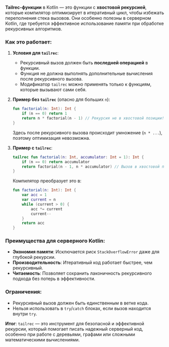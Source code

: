 **Tailrec-функции** в Kotlin — это функции с **хвостовой рекурсией**, которые компилятор оптимизирует в итеративный цикл, чтобы избежать переполнения стека вызовов. Они особенно полезны в серверном Kotlin, где требуется эффективное использование памяти при обработке рекурсивных алгоритмов.

### Как это работает:
1. **Условия для `tailrec`**:
    - Рекурсивный вызов должен быть **последней операцией** в функции.
    - Функция не должна выполнять дополнительные вычисления после рекурсивного вызова.
    - Модификатор `tailrec` можно применять только к функциям, которые вызывают сами себя.

2. **Пример без `tailrec`** (опасно для больших `n`):
   ```kotlin
   fun factorial(n: Int): Int {
       if (n == 0) return 1
       return n * factorial(n - 1) // Рекурсия не в хвостовой позиции!
   }
   ```
   Здесь после рекурсивного вызова происходит умножение (`n * ...`), поэтому оптимизация невозможна.

3. **Пример с `tailrec`**:
   ```kotlin
   tailrec fun factorial(n: Int, accumulator: Int = 1): Int {
       if (n == 0) return accumulator
       return factorial(n - 1, n * accumulator) // Вызов в хвостовой позиции
   }
   ```
   Компилятор преобразует это в:
   ```kotlin
   fun factorial(n: Int): Int {
       var acc = 1
       var current = n
       while (current > 0) {
           acc *= current
           current--
       }
       return acc
   }
   ```

### Преимущества для серверного Kotlin:
- **Экономия памяти**: Исключается риск `StackOverflowError` даже для глубокой рекурсии.
- **Производительность**: Итеративный код работает быстрее, чем рекурсивный.
- **Читаемость**: Позволяет сохранить лаконичность рекурсивного подхода без потерь в эффективности.

### Ограничения:
- Рекурсивный вызов должен быть единственным в ветке кода.
- Нельзя использовать в `try`/`catch` блоках, если вызов находится внутри `try`.

**Итог**: `tailrec` — это инструмент для безопасной и эффективной рекурсии, который помогает писать надежный серверный код, особенно при работе с деревьями, графами или сложными математическими вычислениями.